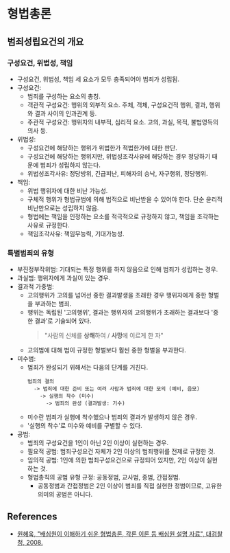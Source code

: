 # 형법총론

## 범죄성립요건의 개요

### 구성요건, 위법성, 책임

* 구성요건, 위법성, 책임 세 요소가 모두 충족되어야 범죄가 성립됨.
* 구성요건:
  * 범죄를 구성하는 요소의 총칭.
  * 객관적 구성요건: 행위의 외부적 요소. 주체, 객체, 구성요건적 행위, 결과, 행위와 결과 사이의 인과관계 등.
  * 주관적 구성요건: 행위자의 내부적, 심리적 요소. 고의, 과실, 목적, 불법영득의 의사 등.
* 위법성:
  * 구성요건에 해당하는 행위가 위법한가 적법한가에 대한 판단.
  * 구성요건에 해당하는 행위지만, 위법성조각사유에 해당하는 경우 정당하기 때문에 범죄가 성립하지 않는다.
  * 위법성조각사유: 정당방위, 긴급피난, 피해자의 승낙, 자구행위, 정당행위.
* 책임:
  * 위법 행위자에 대한 비난 가능성.
  * 구체적 행위가 형법규범에 의해 법적으로 비난받을 수 있어야 한다. 단순 윤리적 비난만으로는 성립하지 않음.
  * 형법에는 책임을 인정하는 요소를 적극적으로 규정하지 않고, 책임을 조각하는 사유로 규정한다.
  * 책임조각사유: 책임무능력, 기대가능성.

### 특별범죄의 유형

* 부진정부작위범: 기대되는 특정 행위를 하지 않음으로 인해 범죄가 성립하는 경우.
* 과실범: 행위자에게 과실이 있는 경우.
* 결과적 가중범:
  * 고의행위가 고의를 넘어선 중한 결과발생을 초래한 경우 행위자에게 중한 형벌을 부과하는 범죄.
  * 행위는 독립된 '고의행위', 결과는 행위자의 고의행위가 초래하는 결과보다 '중한 결과'로 기술되어 있다.
    > "사람의 신체를 **상해**하여 / **사망**에 이르게 한 자"
  * 고의범에 대해 법이 규정한 형벌보다 훨씬 중한 형벌을 부과한다.
* 미수범:
  * 범죄가 완성되기 위해서는 다음의 단계를 거친다.
    ```
    범죄의 결의
      -> 범죄에 대한 준비 또는 여러 사람과 범죄에 대한 모의 (예비, 음모)
        -> 실행의 착수 (미수)
          -> 범죄의 완성 (결과발생: 기수)
    ```
  * 미수란 범죄가 실행에 착수했으나 범죄의 결과가 발생하지 않은 경우.
  * '실행의 착수'로 미수와 예비를 구별할 수 있다.
* 공범:
  * 범죄의 구성요건을 1인이 아닌 2인 이상이 실현하는 경우.
  * 필요적 공범: 범죄구성요건 자체가 2인 이상의 범죄행위를 전제로 규정한 것.
  * 임의적 공범: 1인에 의한 범죄구성요건으로 규정되어 있지만, 2인 이상이 실현하는 것.
  * 형법총칙의 공범 유형 규정: 공동정범, 교사범, 종범, 간접정범.
    * 공동정범과 간접정범은 2인 이상이 범죄를 직접 실현한 정범이므로, 고유한 의미의 공범은 아니다.

## References

* [원혜욱, "배심원이 이해하기 쉬운 형법총론, 각론 이론 등 배심원 설명 자료", 대검찰청, 2008.](http://www.prism.go.kr/homepage/entire/retrieveEntireDetail.do?research_id=1280000-200800009)
